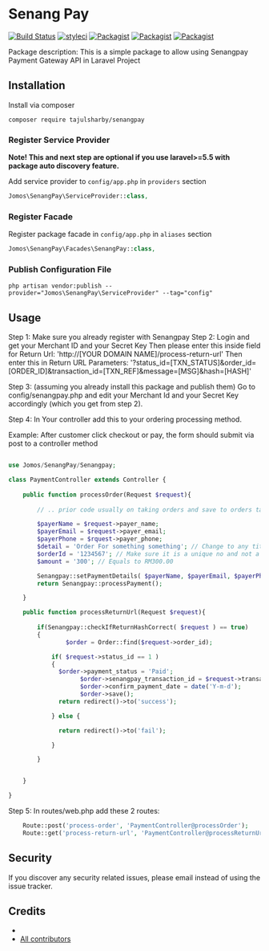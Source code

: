 # Senang Pay

[![Build Status](https://travis-ci.org/jomos/senang-pay.svg?branch=master)](https://travis-ci.org/jomos/senang-pay)
[![styleci](https://styleci.io/repos/CHANGEME/shield)](https://styleci.io/repos/CHANGEME)
[![Packagist](https://img.shields.io/packagist/v/jomos/senang-pay.svg)](https://packagist.org/packages/jomos/senang-pay)
[![Packagist](https://poser.pugx.org/jomos/senang-pay/d/total.svg)](https://packagist.org/packages/jomos/senang-pay)
[![Packagist](https://img.shields.io/packagist/l/jomos/senang-pay.svg)](https://packagist.org/packages/jomos/senang-pay)

Package description: This is a simple package to allow using Senangpay Payment Gateway API in Laravel Project

## Installation

Install via composer
```
composer require tajulsharby/senangpay
```

### Register Service Provider

**Note! This and next step are optional if you use laravel>=5.5 with package
auto discovery feature.**

Add service provider to `config/app.php` in `providers` section
```php
Jomos\SenangPay\ServiceProvider::class,
```

### Register Facade

Register package facade in `config/app.php` in `aliases` section
```php
Jomos\SenangPay\Facades\SenangPay::class,
```

### Publish Configuration File

```
php artisan vendor:publish --provider="Jomos\SenangPay\ServiceProvider" --tag="config"
```

## Usage

Step 1: Make sure you already register with Senangpay
Step 2: Login and get your Merchant ID and your Secret Key
        Then please enter this inside field for Return Url:
        'http://[YOUR DOMAIN NAME]/process-return-url'
        Then enter this in Return URL Parameters:
        '?status_id=[TXN_STATUS]&order_id=[ORDER_ID]&transaction_id=[TXN_REF]&message=[MSG]&hash=[HASH]'

Step 3: (assuming you already install this package and publish them)
        Go to config/senangpay.php and edit your Merchant Id and your Secret Key accordingly (which you get from step 2).

Step 4: In Your controller add this to your ordering processing method.

Example: After customer click checkout or pay, the form should submit via post to a controller method

```php

use Jomos/SenangPay/Senangpay;

class PaymentController extends Controller {
    
    public function processOrder(Request $request){
    
        // .. prior code usually on taking orders and save to orders table

        $payerName = $request->payer_name;
        $payerEmail = $request->payer_email; 
        $payerPhone = $rquest->payer_phone;
        $detail = 'Order For something something'; // Change to any title of this order
        $orderId = '1234567'; // Make sure it is a unique no and not a running number that payer can guest.
        $amount = '300'; // Equals to RM300.00

        Senangpay::setPaymentDetails( $payerName, $payerEmail, $payerPhone, $detail, $orderId, $amount );
        return Senangpay::processPayment();

    }

    public function processReturnUrl(Request $request){
    
        if(Senangpay::checkIfReturnHashCorrect( $request ) == true)
        {
		        $order = Order::find($request->order_id);

            if( $request->status_id == 1 )
            {
              $order->payment_status = 'Paid';
                    $order->senangpay_transaction_id = $request->transaction_id;
                    $order->confirm_payment_date = date('Y-m-d');
                    $order->save();
              return redirect()->to('success');

            } else {

              return redirect()->to('fail');

            }

        }


    }

}

```

Step 5: In routes/web.php add these 2 routes:

```php
    Route::post('process-order', 'PaymentController@processOrder');
    Route::get('process-return-url', 'PaymentController@processReturnUrl');

```

## Security

If you discover any security related issues, please email 
instead of using the issue tracker.

## Credits

- [](https://github.com/jomos/senang-pay)
- [All contributors](https://github.com/jomos/senang-pay/graphs/contributors)
